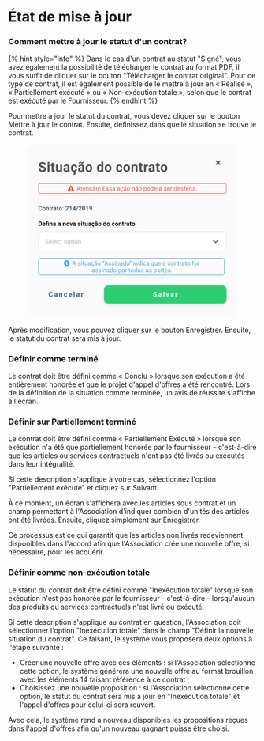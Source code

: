 # État de mise à jour

### Comment mettre à jour le statut d'un contrat?

{% hint style="info" %}
Dans le cas d'un contrat au statut "Signé", vous avez également la possibilité de télécharger le contrat au format PDF, il vous suffit de cliquer sur le bouton "Télécharger le contrat original". Pour ce type de contrat, il est également possible de le mettre à jour en « Réalisé », « Partiellement exécuté » ou « Non-exécution totale », selon que le contrat est exécuté par le Fournisseur.
{% endhint %}

Pour mettre à jour le statut du contrat, vous devez cliquer sur le bouton Mettre à jour le contrat. Ensuite, définissez dans quelle situation se trouve le contrat.

<figure><img src="../../../.gitbook/assets/Atualizar Contrato.png" alt=""><figcaption></figcaption></figure>

Après modification, vous pouvez cliquer sur le bouton Enregistrer. Ensuite, le statut du contrat sera mis à jour.

### Définir comme terminé

Le contrat doit être défini comme « Conclu » lorsque son exécution a été entièrement honorée et que le projet d'appel d'offres a été rencontré. Lors de la définition de la situation comme terminée, un avis de réussite s'affiche à l'écran.

### Définir sur Partiellement terminé

Le contrat doit être défini comme « Partiellement Exécuté » lorsque son exécution n'a été que partiellement honorée par le fournisseur – c'est-à-dire que les articles ou services contractuels n'ont pas été livrés ou exécutés dans leur intégralité.

Si cette description s'applique à votre cas, sélectionnez l'option "Partiellement exécuté" et cliquez sur Suivant.

À ce moment, un écran s'affichera avec les articles sous contrat et un champ permettant à l'Association d'indiquer combien d'unités des articles ont été livrées. Ensuite, cliquez simplement sur Enregistrer.

Ce processus est ce qui garantit que les articles non livrés redeviennent disponibles dans l'accord afin que l'Association crée une nouvelle offre, si nécessaire, pour les acquérir.

### Définir comme non-exécution totale

Le statut du contrat doit être défini comme "Inexécution totale" lorsque son exécution n'est pas honorée par le fournisseur - c'est-à-dire - lorsqu'aucun des produits ou services contractuels n'est livré ou exécuté.

Si cette description s'applique au contrat en question, l'Association doit sélectionner l'option "Inexécution totale" dans le champ "Définir la nouvelle situation du contrat". Ce faisant, le système vous proposera deux options à l'étape suivante :

* Créer une nouvelle offre avec ces éléments : si l'Association sélectionne cette option, le système générera une nouvelle offre au format brouillon avec les éléments 14 faisant référence à ce contrat ;
* Choisissez une nouvelle proposition : si l'Association sélectionne cette option, le statut du contrat sera mis à jour en "Inexécution totale" et l'appel d'offres pour celui-ci sera rouvert.

Avec cela, le système rend à nouveau disponibles les propositions reçues dans l'appel d'offres afin qu'un nouveau gagnant puisse être choisi.
